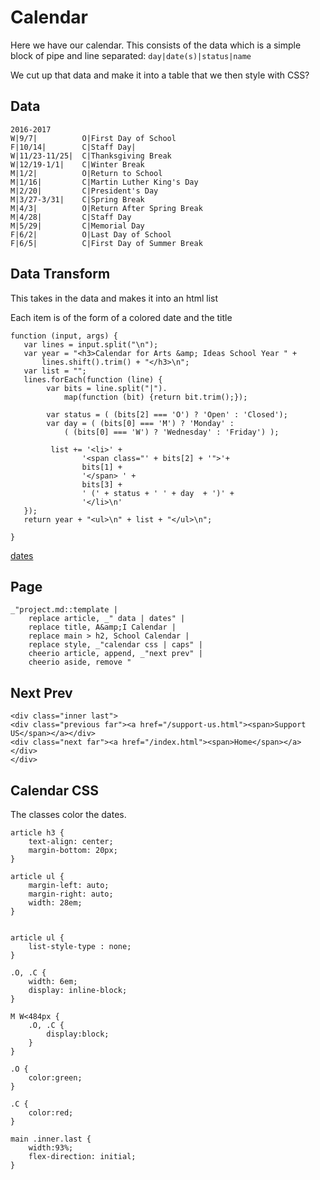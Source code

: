 # Calendar

Here we have our calendar. This consists of the data which is a simple block
of pipe and line separated: `day|date(s)|status|name` 

We cut up that data and make it into a table that we then style with CSS? 

## Data

    2016-2017
    W|9/7|          O|First Day of School
    F|10/14|        C|Staff Day|
    W|11/23-11/25|  C|Thanksgiving Break
    W|12/19-1/1|    C|Winter Break
    M|1/2|          O|Return to School
    M|1/16|         C|Martin Luther King's Day
    M|2/20|         C|President's Day
    M|3/27-3/31|    C|Spring Break
    M|4/3|          O|Return After Spring Break
    M|4/28|         C|Staff Day
    M|5/29|         C|Memorial Day
    F|6/2|          O|Last Day of School
    F|6/5|          C|First Day of Summer Break


## Data Transform

This takes in the data and makes it into an html list

Each item is of the form of a colored date and the title

    function (input, args) {
       var lines = input.split("\n");
       var year = "<h3>Calendar for Arts &amp; Ideas School Year " + 
           lines.shift().trim() + "</h3>\n";
       var list = "";
       lines.forEach(function (line) {
            var bits = line.split("|").
                map(function (bit) {return bit.trim();});

            var status = ( (bits[2] === 'O') ? 'Open' : 'Closed');
            var day = ( (bits[0] === 'M') ? 'Monday' :
                ( (bits[0] === 'W') ? 'Wednesday' : 'Friday') );

             list += '<li>' +
                    '<span class="' + bits[2] + '">'+
                    bits[1] + 
                    '</span> ' + 
                    bits[3] +
                    ' (' + status + ' ' + day  + ')' +
                    '</li>\n'
       });
       return year + "<ul>\n" + list + "</ul>\n";

    }

[dates](# "define:")

## Page

    _"project.md::template | 
        replace article, _" data | dates" |
        replace title, A&amp;I Calendar | 
        replace main > h2, School Calendar |
        replace style, _"calendar css | caps" |
        cheerio article, append, _"next prev" |
        cheerio aside, remove "



## Next Prev

    <div class="inner last">
    <div class="previous far"><a href="/support-us.html"><span>Support US</span></a></div>
    <div class="next far"><a href="/index.html"><span>Home</span></a></div>
    </div>

## Calendar CSS

The classes color the dates. 


    article h3 {
        text-align: center;
        margin-bottom: 20px;
    }

    article ul {
        margin-left: auto;
        margin-right: auto;
        width: 28em;
    }
    

    article ul {
        list-style-type : none;
    }

    .O, .C {
        width: 6em;
        display: inline-block;
    }

    M W<484px {
        .O, .C {
            display:block;
        }
    }

    .O {
        color:green;
    }

    .C {
        color:red;
    }
    
    main .inner.last {
        width:93%;
        flex-direction: initial;
    }
